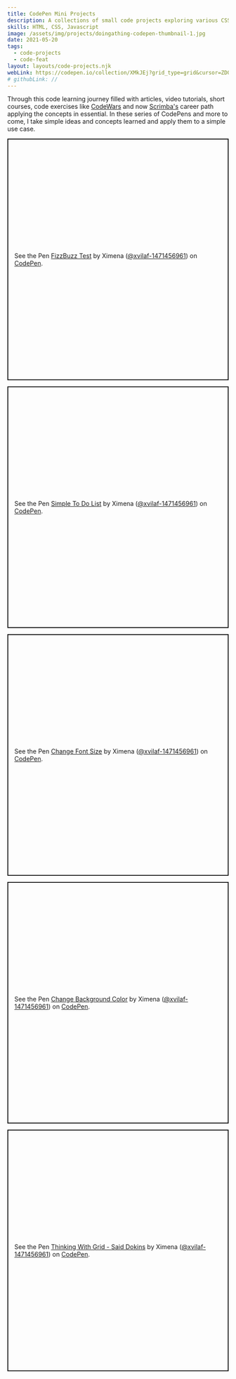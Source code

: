 ```yaml
---
title: CodePen Mini Projects
description: A collections of small code projects exploring various CSS and Javascript fundamental concepts.
skills: HTML, CSS, Javascript
image: /assets/img/projects/doingathing-codepen-thumbnail-1.jpg
date: 2021-05-20
tags:
  - code-projects
  - code-feat
layout: layouts/code-projects.njk
webLink: https://codepen.io/collection/XMkJEj?grid_type=grid&cursor=ZD0wJm89MCZwPTEmdj00
# githubLink: //
---
```



Through this code learning journey filled with articles, video tutorials, short courses, code exercises like [CodeWars](https://www.codewars.com/) and now [Scrimba's](https://scrimba.com/) career path applying the concepts in essential. In these series of CodePens and more to come, I take simple ideas and concepts learned and apply them to a simple use case.

<section class="pen-grid">
<div class="pen-grid-container">
  <p class="codepen" data-height="550" data-theme-id="dark" data-default-tab="js,result" data-user="xvilaf-1471456961" data-slug-hash="NWRaBvL" style="height: 550px; box-sizing: border-box; display: flex; align-items: center; justify-content: center; border: 2px solid; margin: 1em 0; padding: 1em;" data-pen-title="FizzBuzz Test">
    <span>See the Pen <a href="https://codepen.io/xvilaf-1471456961/pen/NWRaBvL">
    FizzBuzz Test</a> by Ximena (<a href="https://codepen.io/xvilaf-1471456961">@xvilaf-1471456961</a>)
    on <a href="https://codepen.io">CodePen</a>.</span>
  </p>
  <script async src="https://cpwebassets.codepen.io/assets/embed/ei.js"></script>
</div>
<div class="pen-grid-container">
  <p class="codepen" data-height="550" data-theme-id="dark" data-default-tab="js,result" data-user="xvilaf-1471456961" data-slug-hash="rNWYQry" style="height: 550px; box-sizing: border-box; display: flex; align-items: center; justify-content: center; border: 2px solid; margin: 1em 0; padding: 1em;" data-pen-title="Simple To Do List">
    <span>See the Pen <a href="https://codepen.io/xvilaf-1471456961/pen/rNWYQry">
    Simple To Do List</a> by Ximena (<a href="https://codepen.io/xvilaf-1471456961">@xvilaf-1471456961</a>)
    on <a href="https://codepen.io">CodePen</a>.</span>
  </p>
  <script async src="https://cpwebassets.codepen.io/assets/embed/ei.js"></script>
</div>
<div class="pen-grid-container">
  <p class="codepen" data-height="550" data-theme-id="dark" data-default-tab="js,result" data-user="xvilaf-1471456961" data-slug-hash="zYoKgoE" style="height: 550px; box-sizing: border-box; display: flex; align-items: center; justify-content: center; border: 2px solid; margin: 1em 0; padding: 1em;" data-pen-title="Change Font Size">
    <span>See the Pen <a href="https://codepen.io/xvilaf-1471456961/pen/zYoKgoE">
    Change Font Size</a> by Ximena (<a href="https://codepen.io/xvilaf-1471456961">@xvilaf-1471456961</a>)
    on <a href="https://codepen.io">CodePen</a>.</span>
  </p>
  <script async src="https://cpwebassets.codepen.io/assets/embed/ei.js"></script>
</div>
<div class="pen-grid-container">
  <p class="codepen" data-height="550" data-theme-id="dark" data-default-tab="js,result" data-user="xvilaf-1471456961" data-slug-hash="KKNNwgz" style="height: 550px; box-sizing: border-box; display: flex; align-items: center; justify-content: center; border: 2px solid; margin: 1em 0; padding: 1em;" data-pen-title="Change Background Color">
    <span>See the Pen <a href="https://codepen.io/xvilaf-1471456961/pen/KKNNwgz">
    Change Background Color</a> by Ximena (<a href="https://codepen.io/xvilaf-1471456961">@xvilaf-1471456961</a>)
    on <a href="https://codepen.io">CodePen</a>.</span>
  </p>
  <script async src="https://cpwebassets.codepen.io/assets/embed/ei.js"></script>
</div>
<div class="pen-grid-container">
  <p class="codepen" data-height="550" data-theme-id="dark" data-default-tab="css,result" data-user="xvilaf-1471456961" data-slug-hash="zYYvWaM" style="height: 550px; box-sizing: border-box; display: flex; align-items: center; justify-content: center; border: 2px solid; margin: 1em 0; padding: 1em;" data-pen-title="Thinking With Grid - Said Dokins">
    <span>See the Pen <a href="https://codepen.io/xvilaf-1471456961/pen/zYYvWaM">
    Thinking With Grid - Said Dokins</a> by Ximena (<a href="https://codepen.io/xvilaf-1471456961">@xvilaf-1471456961</a>)
    on <a href="https://codepen.io">CodePen</a>.</span>
  </p>
  <script async src="https://cpwebassets.codepen.io/assets/embed/ei.js"></script>
</div>
</section>